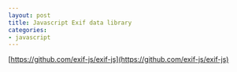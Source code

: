 ```yaml
---
layout: post
title: Javascript Exif data library
categories:
- javascript
---
```


[https://github.com/exif-js/exif-js](https://github.com/exif-js/exif-js)